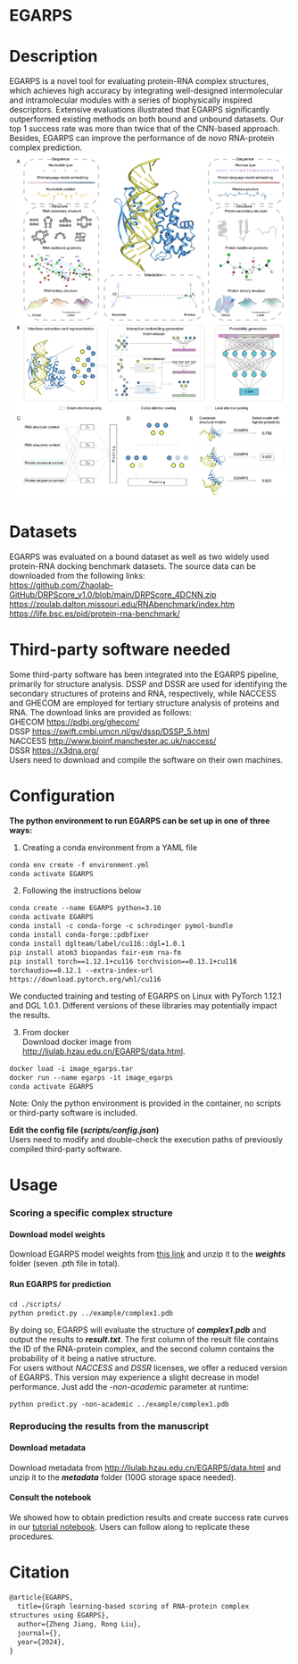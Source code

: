 # EGARPS
# Description
EGARPS is a novel tool for evaluating protein-RNA complex structures, which achieves high accuracy by integrating well-designed intermolecular and intramolecular modules with a series of biophysically inspired descriptors. Extensive evaluations illustrated that EGARPS significantly outperformed existing methods on both bound and unbound datasets. Our top 1 success rate was more than twice that of the CNN-based approach. Besides, EGARPS can improve the performance of de novo RNA-protein complex prediction.  
![image](img/F1.png)  

# Datasets
EGARPS was evaluated on a bound dataset as well as two widely used protein-RNA docking benchmark datasets. The source data can be downloaded from the following links:  
https://github.com/Zhaolab-GitHub/DRPScore_v1.0/blob/main/DRPScore_4DCNN.zip  
https://zoulab.dalton.missouri.edu/RNAbenchmark/index.htm  
https://life.bsc.es/pid/protein-rna-benchmark/  

# Third-party software needed
Some third-party software has been integrated into the EGARPS pipeline, primarily for structure analysis. DSSP and DSSR are used for identifying the secondary structures of proteins and RNA, respectively, while NACCESS and GHECOM are employed for tertiary structure analysis of proteins and RNA. The download links are provided as follows:  
GHECOM https://pdbj.org/ghecom/  
DSSP https://swift.cmbi.umcn.nl/gv/dssp/DSSP_5.html  
NACCESS http://www.bioinf.manchester.ac.uk/naccess/  
DSSR https://x3dna.org/  
Users need to download and compile the software on their own machines.

# Configuration
**The python environment to run EGARPS can be set up in one of three ways:**  
1. Creating a conda environment from a YAML file  
```
conda env create -f environment.yml
conda activate EGARPS
```
2. Following the instructions below  
```
conda create --name EGARPS python=3.10
conda activate EGARPS
conda install -c conda-forge -c schrodinger pymol-bundle
conda install conda-forge::pdbfixer
conda install dglteam/label/cu116::dgl=1.0.1
pip install atom3 biopandas fair-esm rna-fm
pip install torch==1.12.1+cu116 torchvision==0.13.1+cu116 torchaudio==0.12.1 --extra-index-url https://download.pytorch.org/whl/cu116
```
  We conducted training and testing of EGARPS on Linux with PyTorch 1.12.1 and DGL 1.0.1. Different versions of these libraries may potentially impact the results.  

3. From docker  
Download docker image from http://liulab.hzau.edu.cn/EGARPS/data.html.  
```
docker load -i image_egarps.tar
docker run --name egarps -it image_egarps
conda activate EGARPS
```
  Note: Only the python environment is provided in the container, no scripts or third-party software is included.  

**Edit the config file (***scripts/config.json***)**  
Users need to modify and double-check the execution paths of previously compiled third-party software.  

# Usage
### Scoring a specific complex structure
#### Download model weights
Download EGARPS model weights from [this link](https://drive.google.com/file/d/1Fux72Ayp1g_k7yxytfA0ki_WSoxX51Aa/view?usp=drive_link) and unzip it to the ***weights*** folder (seven .pth file in total).  
#### Run EGARPS for prediction
```
cd ./scripts/
python predict.py ../example/complex1.pdb
```
By doing so, EGARPS will evaluate the structure of ***complex1.pdb*** and output the results to ***result.txt***. The first column of the result file contains the ID of the RNA-protein complex, and the second column contains the probability of it being a native structure.  
For users without *NACCESS* and *DSSR* licenses, we offer a reduced version of EGARPS. This version may experience a slight decrease in model performance. Just add the *-non-academic* parameter at runtime:  
```
python predict.py -non-academic ../example/complex1.pdb
```
### Reproducing the results from the manuscript
#### Download metadata
Download metadata from http://liulab.hzau.edu.cn/EGARPS/data.html and unzip it to the ***metadata*** folder (100G storage space needed).
#### Consult the notebook
We showed how to obtain prediction results and create success rate curves in our [tutorial notebook](./notebooks/performance.ipynb). Users can follow along to replicate these procedures.

# Citation
```
@article{EGARPS,
  title={Graph learning-based scoring of RNA-protein complex structures using EGARPS},
  author={Zheng Jiang, Rong Liu},
  journal={},
  year={2024},
}
```
